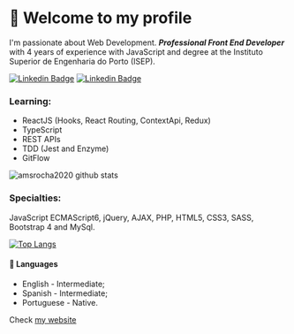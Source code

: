 # 👋 Welcome to my profile

I'm passionate about Web Development. ***Professional Front End Developer*** with 4 years of experience with JavaScript and degree at the Instituto Superior de Engenharia do Porto (ISEP).

[![Linkedin Badge](https://img.shields.io/badge/-Github-black?style=flat-square&logo=Github&logoColor=white&link=https://github.com/amsrocha2020)](https://github.com/amsrocha2020) [![Linkedin Badge](https://img.shields.io/badge/-LinkedIn-blue?style=flat-square&logo=Linkedin&logoColor=white&link=https://www.linkedin.com/in/antoniorocha/)](https://www.linkedin.com/in/antoniorocha/)

### Learning: 

- ReactJS (Hooks, React Routing, ContextApi, Redux)
- TypeScript
- REST APIs
- TDD (Jest and Enzyme)
- GitFlow

![amsrocha2020 github stats](https://github-readme-stats.vercel.app/api?username=amsrocha2020&show_icons=true&theme=radical)

### Specialties: 
JavaScript ECMAScript6, jQuery,  AJAX, PHP, HTML5, CSS3, SASS, Bootstrap 4 and MySql.

[![Top Langs](https://github-readme-stats.vercel.app/api/top-langs/?username=amsrocha2020&layout=compact&theme=radical)](https://github.com/anuraghazra/github-readme-stats)

#### 💬 Languages

- English - Intermediate;
- Spanish - Intermediate;
- Portuguese - Native.

Check [my website](https://antoniorocha.pt)
